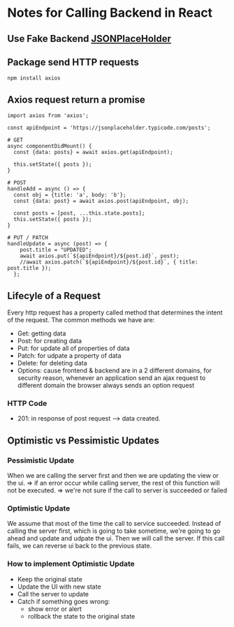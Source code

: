 # Notes for Calling Backend in React

## Use Fake Backend [JSONPlaceHolder](https://jsonplaceholder.typicode.com/)

## Package send HTTP requests

`npm install axios`

## Axios request return a promise

```
import axios from 'axios';

const apiEndpoint = 'https://jsonplaceholder.typicode.com/posts';

# GET
async componentDidMount() {
  const {data: posts} = await axios.get(apiEndpoint);

  this.setState({ posts });
}

# POST
handleAdd = async () => {
  const obj = {title: 'a', body: 'b'};
  const {data: post} = await axios.post(apiEndpoint, obj);

  const posts = [post, ...this.state.posts];
  this.setState({ posts });
}

# PUT / PATCH
handleUpdate = async (post) => {
    post.title = "UPDATED";
    await axios.put(`${apiEndpoint}/${post.id}`, post);
    //await axios.patch(`${apiEndpoint}/${post.id}`, { title: post.title });
  };
```

## Lifecyle of a Request

Every http request has a property called method that determines the intent of the request.
The common methods we have are:

- Get: getting data
- Post: for creating data
- Put: for update all of properties of data
- Patch: for udpate a property of data
- Delete: for deleting data
- Options: cause frontend & backend are in a 2 different domains, for security reason, whenever an application send an
  ajax request to different domain the browser always sends an option request

### HTTP Code

- 201: in response of post request --> data created.

## Optimistic vs Pessimistic Updates

### Pessimistic Update

When we are calling the server first and then we are updating the view or the ui.
=> if an error occur while calling server, the rest of this function will not be executed.
=> we're not sure if the call to server is succeeded or failed

### Optimistic Update

We assume that most of the time the call to service succeeded.
Instead of calling the server first, which is going to take sometime, we're going to go ahead and update and udpate the ui.
Then we will call the server. If this call fails, we can reverse ui back to the previous state.

### How to implement Optimistic Update

- Keep the original state
- Update the UI with new state
- Call the server to update
- Catch if something goes wrong:
  - show error or alert
  - rollback the state to the original state
